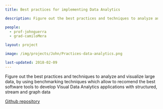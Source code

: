 ```yaml
---
title: Best practices for implementing Data Analytics

description: Figure out the best practices and techniques to analyze and visualize large data, by using benchmarking techniques which allow to recomend the best software tools to develop Visual Data Analytics applications with structured, stream and graph data

people:
  - prof-johnguerra
  - grad-camiloMera

layout: project  

image: /img/projects/John/Practices-data-analytics.png

last-updated: 2018-02-09
---
```

Figure out the best practices and techniques to analyze and visualize large data, by using benchmarking techniques which allow to recomend the best software tools to develop Visual Data Analytics applications with structured, stream and graph data

[Github repository](https://github.com/lincex7845/bestPract-DA)
